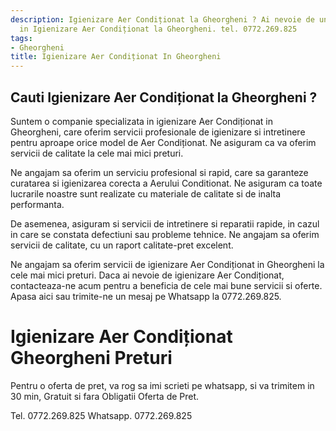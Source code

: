 ```yaml
---
description: Igienizare Aer Condiționat la Gheorgheni ? Ai nevoie de un profesionist
  in Igienizare Aer Condiționat la Gheorgheni. tel. 0772.269.825
tags:
- Gheorgheni
title: Igienizare Aer Condiționat In Gheorgheni
---
```



## Cauti Igienizare Aer Condiționat la Gheorgheni ?

Suntem o companie specializata in igienizare Aer Condiționat in Gheorgheni, care oferim servicii profesionale de igienizare si intretinere pentru aproape orice model de Aer Condiționat. Ne asiguram ca va oferim servicii de calitate la cele mai mici preturi.

Ne angajam sa oferim un serviciu profesional si rapid, care sa garanteze curatarea si igienizarea corecta a Aerului Conditionat. Ne asiguram ca toate lucrarile noastre sunt realizate cu materiale de calitate si de inalta performanta.

De asemenea, asiguram si servicii de intretinere si reparatii rapide, in cazul in care se constata defectiuni sau probleme tehnice. Ne angajam sa oferim servicii de calitate, cu un raport calitate-pret excelent.

Ne angajam sa oferim servicii de igienizare Aer Condiționat in Gheorgheni la cele mai mici preturi. Daca ai nevoie de igienizare Aer Condiționat, contacteaza-ne acum pentru a beneficia de cele mai bune servicii si oferte. Apasa aici <link> sau trimite-ne un mesaj pe Whatsapp la 0772.269.825.

# Igienizare Aer Condiționat Gheorgheni Preturi
Pentru o oferta de pret, va rog sa imi scrieti pe whatsapp, si va trimitem in 30 min, Gratuit si fara Obligatii Oferta de Pret.

Tel. 0772.269.825
Whatsapp. 0772.269.825